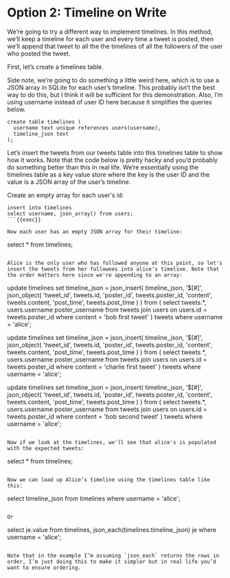 # Option 2: Timeline on Write

We’re going to try a different way to implement timelines. In this method, we’ll keep a timeline for each user and every time a tweet is posted, then we’ll append that tweet to all the the timelines of all the followers of the user who posted the tweet.

First, let’s create a timelines table.

Side note, we’re going to do something a little weird here, which is to use a JSON array in SQLite for each user’s timeline. This probably isn’t the best way to do this, but I think it will be sufficient for this demonstration. Also, I’m using username instead of user ID here because it simplifies the queries below.

```
create table timelines (
  username text unique references users(username), 
  timeline_json text
);
```

Let’s insert the tweets from our tweets table into this timelines table to show how it works. Note that the code below is pretty hacky and you’d probably do something better than this in real life. We’re essentially using the timelines table as a key value store where the key is the user ID and the value is a JSON array of the user’s timeline.

Create an empty array for each user's id:

```
insert into timelines 
select username, json_array() from users;
```{{exec}}

Now each user has an empty JSON array for their timeline:

```
select * from timelines;
```{{exec}}

Alice is the only user who has followed anyone at this point, so let's insert the tweets from her followees into alice's timeline. Note that the order matters here since we're appending to an array:

```
update timelines set timeline_json = json_insert(
  timeline_json,
  '$[#]', 
  json_object(
    'tweet_id', tweets.id, 
    'poster_id', tweets.poster_id, 
    'content', tweets.content, 
    'post_time', tweets.post_time
  )
)
from (
  select tweets.*, users.username poster_username from tweets 
  join users on users.id = tweets.poster_id 
  where content = 'bob first tweet'
) tweets
where username = 'alice';

update timelines set timeline_json = json_insert(
  timeline_json, 
  '$[#]', 
  json_object(
    'tweet_id', tweets.id, 
    'poster_id', tweets.poster_id, 
    'content', tweets.content, 
    'post_time', tweets.post_time
  )
)
from (
  select tweets.*, users.username poster_username from tweets 
  join users on users.id = tweets.poster_id 
  where content = 'charlie first tweet'
) tweets
where username = 'alice';

update timelines set timeline_json = json_insert(
  timeline_json, 
  '$[#]', 
  json_object(
    'tweet_id', tweets.id, 
    'poster_id', tweets.poster_id, 
    'content', tweets.content, 
    'post_time', tweets.post_time
  )
)
from (
  select tweets.*, users.username poster_username from tweets 
  join users on users.id = tweets.poster_id 
  where content = 'bob second tweet'
) tweets
where username = 'alice';
```{{exec}}

Now if we look at the timelines, we'll see that alice's is populated with the expected tweets:

```
select * from timelines;
```{{exec}}

Now we can load up Alice’s timeline using the timelines table like this:

```
select timeline_json from timelines
where username = 'alice';
```

Or
```
select je.value 
from timelines, json_each(timelines.timeline_json) je
where username = 'alice';
```{{exec}}

Note that in the example I’m assuming `json_each` returns the rows in order, I’m just doing this to make it simpler but in real life you’d want to ensure ordering.